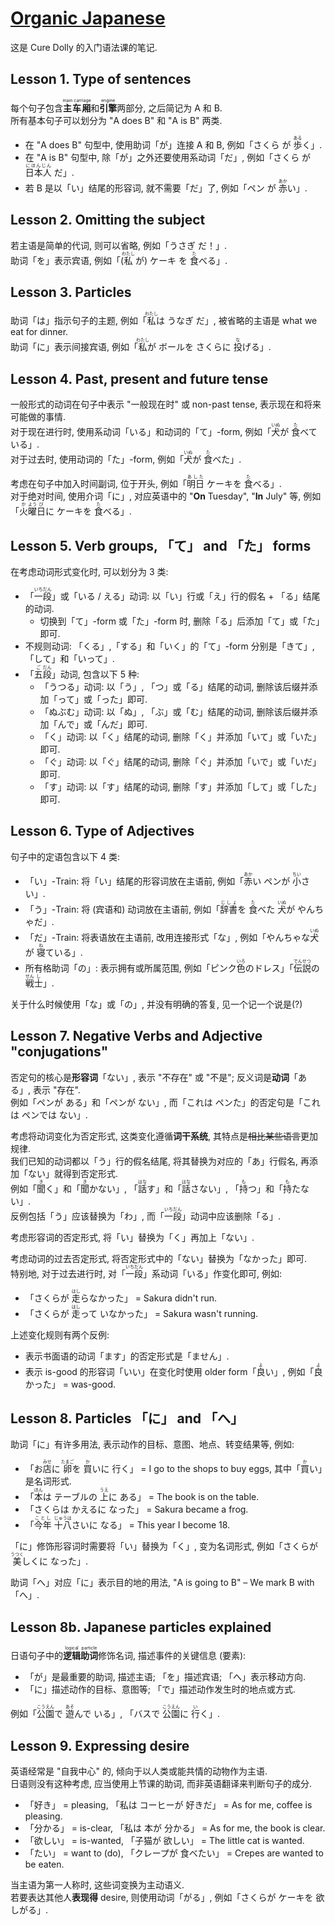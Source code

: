 # [Organic Japanese](https://www.youtube.com/playlist?list=PLg9uYxuZf8x_A-vcqqyOFZu06WlhnypWj)

这是 Cure Dolly 的入门语法课的笔记.

## Lesson 1. Type of sentences

每个句子包含<ruby>**主车厢**<rp>(</rp><rt>main carriage</rt><rp>)</rp></ruby>和<ruby>**引擎**<rp>(</rp><rt>engine</rt><rp>)</rp></ruby>两部分, 之后简记为 A 和 B.  
所有基本句子可以划分为 "A does B" 和 "A is B" 两类.

- 在 "A does B" 句型中, 使用助词「が」连接 A 和 B, 例如「さくら が <ruby>歩<rp>(</rp><rt>ある</rt><rp>)</rp></ruby>く」.
- 在 "A is B" 句型中, 除「が」之外还要使用系动词「だ」, 例如「さくら が <ruby>日本人<rp>(</rp><rt>にほんじん</rt><rp>)</rp></ruby> だ」.
- 若 B 是以「い」结尾的形容词, 就不需要「だ」了, 例如「ペン が <ruby>赤<rp>(</rp><rt>あか</rt><rp>)</rp></ruby>い」.

## Lesson 2. Omitting the subject

若主语是简单的代词, 则可以省略, 例如「うさぎ だ！」.  
助词「を」表示宾语, 例如「(<ruby>私<rp>(</rp><rt>わたし</rt><rp>)</rp></ruby> が) ケーキ を <ruby>食<rp>(</rp><rt>た</rt><rp>)</rp></ruby>べる」.

## Lesson 3. Particles

助词「は」指示句子的主题, 例如「<ruby>私<rp>(</rp><rt>わたし</rt><rp>)</rp></ruby>は うなぎ だ」, 被省略的主语是 what we eat for dinner.  
助词「に」表示间接宾语, 例如「<ruby>私<rp>(</rp><rt>わたし</rt><rp>)</rp></ruby>が ボールを さくらに <ruby>投<rp>(</rp><rt>な</rt><rp>)</rp></ruby>げる」.

## Lesson 4. Past, present and future tense

一般形式的动词在句子中表示 "一般现在时" 或 non-past tense, 表示现在和将来可能做的事情.  
对于现在进行时, 使用系动词「いる」和动词的「て」-form, 例如「<ruby>犬<rp>(</rp><rt>いぬ</rt><rp>)</rp></ruby>が <ruby>食<rp>(</rp><rt>た</rt><rp>)</rp></ruby>べて いる」.  
对于过去时, 使用动词的「た」-form, 例如「<ruby>犬<rp>(</rp><rt>いぬ</rt><rp>)</rp></ruby>が <ruby>食<rp>(</rp><rt>た</rt><rp>)</rp></ruby>べた」.

考虑在句子中加入时间副词, 位于开头, 例如「<ruby>明日<rp>(</rp><rt>あした</rt><rp>)</rp></ruby> ケーキを <ruby>食<rp>(</rp><rt>た</rt><rp>)</rp></ruby>べる」.  
对于绝对时间, 使用介词「に」, 对应英语中的 "**On** Tuesday", "**In** July" 等, 例如「<ruby>火<rp>(</rp><rt>か</rt><rp>)</rp>曜<rp>(</rp><rt>よう</rt><rp>)</rp>日<rp>(</rp><rt>び</rt><rp>)</rp></ruby>に ケーキを <ruby>食<rp>(</rp><rt>た</rt><rp>)</rp></ruby>べる」.

## Lesson 5. Verb groups, 「て」 and 「た」 forms

在考虑动词形式变化时, 可以划分为 3 类:

- 「<ruby>一段<rp>(</rp><rt>いちだん</rt><rp>)</rp></ruby>」或「いる / える」动词: 以「い」行或「え」行的假名 + 「る」结尾的动词.
  - 切换到「て」-form 或「た」-form 时, 删除「る」后添加「て」或「た」即可.
- 不规则动词: 「くる」,「する」和「いく」的「て」-form 分别是「きて」,「して」和「いって」.
- 「<ruby>五<rp>(</rp><rt>ご</rt><rp>)</rp>段<rp>(</rp><rt>だん</rt><rp>)</rp></ruby>」动词, 包含以下 5 种:
  - 「うつる」动词: 以「う」, 「つ」或「る」结尾的动词, 删除该后缀并添加「って」或「った」即可.
  - 「ぬぶむ」动词: 以「ぬ」, 「ぶ」或「む」结尾的动词, 删除该后缀并添加「んで」或「んだ」即可.
  - 「く」动词: 以「く」结尾的动词, 删除「く」并添加「いて」或「いた」即可.
  - 「ぐ」动词: 以「ぐ」结尾的动词, 删除「ぐ」并添加「いで」或「いだ」即可.
  - 「す」动词: 以「す」结尾的动词, 删除「す」并添加「して」或「した」即可.

## Lesson 6. Type of Adjectives

句子中的定语包含以下 4 类:

- 「い」-Train: 将「い」结尾的形容词放在主语前, 例如「<ruby>赤<rp>(</rp><rt>あか</rt><rp>)</rp></ruby>い ペンが <ruby>小<rp>(</rp><rt>ちい</rt><rp>)</rp>さい</ruby>」.
- 「う」-Train: 将 (宾语和) 动词放在主语前, 例如「<ruby>辞書<rp>(</rp><rt>じしょ</rt><rp>)</rp></ruby>を <ruby>食<rp>(</rp><rt>た</rt><rp>)</rp></ruby>べた <ruby>犬<rp>(</rp><rt>いぬ</rt><rp>)</rp></ruby>が やんちゃだ」.
- 「だ」-Train: 将表语放在主语前, 改用连接形式「な」, 例如「やんちゃな <ruby>犬<rp>(</rp><rt>いぬ</rt><rp>)</rp></ruby>が <ruby>寝<rp>(</rp><rt>ね</rt><rp>)</rp></ruby>ている」.
- 所有格助词「の」: 表示拥有或所属范围, 例如「ピンク<ruby>色<rp>(</rp><rt>いろ</rt><rp>)</rp></ruby>のドレス」「<ruby>伝説<rp>(</rp><rt>でんせつ</rt><rp>)</rp></ruby>の<ruby>戦<rp>(</rp><rt>せん</rt><rp>)</rp>士<rp>(</rp><rt>し</rt><rp>)</rp></ruby>」.

关于什么时候使用「な」或「の」, 并没有明确的答复, 见一个记一个说是(?)

## Lesson 7. Negative Verbs and Adjective "conjugations"

否定句的核心是**形容词**「ない」, 表示 "不存在" 或 "不是"; 反义词是**动词**「ある」, 表示 "存在".  
例如「ペンが ある」和「ペンが ない」, 而「これは ペンた」的否定句是「これは ペンでは ない」.

考虑将动词变化为否定形式, 这类变化遵循**词干系统**, 其特点是~~相比某些语言~~更加规律.  
我们已知的动词都以「う」行的假名结尾, 将其替换为对应的「あ」行假名, 再添加「ない」就得到否定形式.  
例如「<ruby>聞<rp>(</rp><rt>き</rt><rp>)</rp></ruby>く」和「<ruby>聞<rp>(</rp><rt>き</rt><rp>)</rp></ruby>かない」, 「<ruby>話<rp>(</rp><rt>はな</rt><rp>)</rp></ruby>す」和「<ruby>話<rp>(</rp><rt>はな</rt><rp>)</rp></ruby>さない」, 「<ruby>持<rp>(</rp><rt>も</rt><rp>)</rp></ruby>つ」和「<ruby>持<rp>(</rp><rt>も</rt><rp>)</rp></ruby>たない」.  
反例包括「う」应该替换为「わ」, 而「<ruby>一段<rp>(</rp><rt>いちだん</rt><rp>)</rp></ruby>」动词中应该删除「る」.

考虑形容词的否定形式, 将「い」替换为「く」再加上「ない」.

考虑动词的过去否定形式, 将否定形式中的「ない」替换为「なかった」即可.  
特别地, 对于过去进行时, 对「<ruby>一段<rp>(</rp><rt>いちだん</rt><rp>)</rp></ruby>」系动词「いる」作变化即可, 例如:

- 「さくらが <ruby>走<rp>(</rp><rt>はし</rt><rp>)</rp></ruby>らなかった」 = Sakura didn't run.
- 「さくらが <ruby>走<rp>(</rp><rt>はし</rt><rp>)</rp></ruby>って いなかった」 = Sakura wasn't running.

上述变化规则有两个反例:

- 表示书面语的动词「ます」的否定形式是「ません」.
- 表示 is-good 的形容词「いい」在变化时使用 older form「<ruby>良<rp>(</rp><rt>よ</rt><rp>)</rp></ruby>い」, 例如「<ruby>良<rp>(</rp><rt>よ</rt><rp>)</rp></ruby>かった」 = was-good.

## Lesson 8. Particles 「に」 and 「へ」

助词「に」有许多用法, 表示动作的目标、意图、地点、转变结果等, 例如:

- 「お<ruby>店<rp>(</rp><rt>みせ</rt><rp>)</rp></ruby>に <ruby>卵<rp>(</rp><rt>たまご</rt><rp>)</rp></ruby>を <ruby>買<rp>(</rp><rt>か</rt><rp>)</rp></ruby>いに 行く」 = I go to the shops to buy eggs, 其中「<ruby>買<rp>(</rp><rt>か</rt><rp>)</rp></ruby>い」是名词形式.
- 「<ruby>本<rp>(</rp><rt>ほん</rt><rp>)</rp></ruby>は テーブルの <ruby>上<rp>(</rp><rt>うえ</rt><rp>)</rp></ruby>に ある」 = The book is on the table.
- 「さくらは かえるに なった」 = Sakura became a frog.
- 「<ruby>今年<rp>(</rp><rt>ことし</rt><rp>)</rp></ruby> <ruby>十八<rp>(</rp><rt>じゅうは</rt><rp>)</rp></ruby>さいに なる」 = This year I become 18.

「に」修饰形容词时需要将「い」替换为「く」, 变为名词形式, 例如「さくらが <ruby>美<rp>(</rp><rt>うつく</rt><rp>)</rp></ruby>しくに なった」.

助词「へ」对应「に」表示目的地的用法, "A is going to B" – We mark B with 「へ」.

## Lesson 8b. Japanese particles explained

日语句子中的<ruby>**逻辑**<rp>(</rp><rt>logical</rt><rp>)</rp>**助词**<rp>(</rp><rt>particle</rt><rp>)</rp></ruby>修饰名词, 描述事件的关键信息 (要素):

- 「が」是最重要的助词, 描述主语; 「を」描述宾语; 「へ」表示移动方向.
- 「に」描述动作的目标、意图等; 「で」描述动作发生时的地点或方式.

例如「<ruby>公園<rp>(</rp><rt>こうえん</rt><rp>)</rp></ruby>で <ruby>遊<rp>(</rp><rt>あそ</rt><rp>)</rp></ruby>んで いる」, 「バスで <ruby>公園<rp>(</rp><rt>こうえん</rt><rp>)</rp></ruby>に <ruby>行<rp>(</rp><rt>い</rt><rp>)</rp></ruby>く」.

## Lesson 9. Expressing desire

英语经常是 "自我中心" 的, 倾向于以人类或能共情的动物作为主语.  
日语则没有这种考虑, 应当使用上节课的助词, 而非英语翻译来判断句子的成分.

- 「好き」 = pleasing, 「私は コーヒーが 好きだ」 = As for me, coffee is pleasing.
- 「分かる」 = is-clear, 「私は 本が 分かる」 = As for me, the book is clear.
- 「欲しい」 = is-wanted, 「子猫が 欲しい」 = The little cat is wanted.
- 「たい」 = want to (do), 「クレープが 食べたい」 = Crepes are wanted to be eaten.

当主语为第一人称时, 这些词变换为主动语义.  
若要表达其他人**表现得** desire, 则使用动词「がる」, 例如「さくらが ケーキを 欲しがる」.